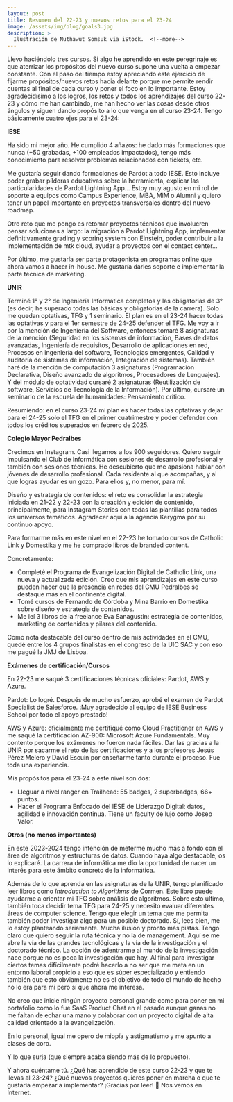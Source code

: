 ```yaml
---
layout: post
title: Resumen del 22-23 y nuevos retos para el 23-24
image: /assets/img/blog/goals3.jpg
description: >
  Ilustración de Nuthawut Somsuk vía iStock.  <!--more-->
---
```


Llevo haciéndolo tres cursos. Si algo he aprendido en este peregrinaje es que aterrizar los propósitos del nuevo curso supone una vuelta a empezar constante. Con el paso del tiempo estoy apreciando este ejercicio de fijarme propósitos/nuevos retos hacia delante porque me permite rendir cuentas al final de cada curso y poner el foco en lo importante. Estoy agradecidísimo a los logros, los retos y todos los aprendizajes del curso 22-23 y cómo me han cambiado, me han hecho ver las cosas desde otros ángulos y siguen dando propósito a lo que venga en el curso 23-24. Tengo básicamente cuatro ejes para el 23-24:

**IESE**

Ha sido mi mejor año. He cumplido 4 añazos: he dado más formaciones que nunca (+50 grabadas, +100 empleados impactados), tengo más conocimiento para resolver problemas relacionados con tickets, etc.

Me gustaría seguir dando formaciones de Pardot a todo IESE. Esto incluye poder grabar píldoras educativas sobre la herramienta, explicar las particularidades de Pardot Lightning App... Estoy muy agusto en mi rol de soporte a equipos como Campus Experience, MBA, MiM o Alumni y quiero tener un papel importante en proyectos transversales dentro del nuevo roadmap.

Otro reto que me pongo es retomar proyectos técnicos que involucren pensar soluciones a largo: la migración a Pardot Lightning App, implementar definitivamente grading y scoring system con Einstein, poder contribuir a la implementación de mtk cloud, ayudar a proyectos con el contact center...

Por último, me gustaría ser parte protagonista en programas online que ahora vamos a hacer in-house. Me gustaría darles soporte e implementar la parte técnica de marketing.

**UNIR**

Terminé 1° y 2° de Ingeniería Informática completos y las obligatorias de 3° (es decir, he superado todas las básicas y obligatorias de la carrera). Solo me quedan optativas, TFG y 1 seminario. El plan es en el 23-24 hacer todas las optativas y para el 1er semestre de 24-25 defender el TFG. Me voy a ir por la mención de Ingeniería del Software, entonces tomaré 8 asignaturas de la mención (Seguridad en los sistemas de información, Bases de datos avanzadas, Ingeniería de requisitos, Desarrollo de aplicaciones en red, Procesos en ingeniería del software, Tecnologías emergentes, Calidad y auditoría de sistemas de información, Integración de sistemas). También haré de la mención de computación 3 asignaturas (Programación Declarativa, Diseño avanzado de algoritmos, Procesadores de Lenguajes). Y del módulo de optatividad cursaré 2 asignaturas (Reutilización de software, Servicios de Tecnología de la Información). Por último, cursaré un seminario de la escuela de humanidades: Pensamiento crítico. 

Resumiendo: en el curso 23-24 mi plan es hacer todas las optativas y dejar para el 24-25 solo el TFG en el primer cuatrimestre y poder defender con todos los créditos superados en febrero de 2025.
  
**Colegio Mayor Pedralbes**

Crecimos en Instagram. Casi llegamos a los 900 seguidores. Quiero seguir impulsando el Club de Informática con sesiones de desarrollo profesional y también con sesiones técnicas. He descubierto que me apasiona hablar con jóvenes de desarrollo profesional. Cada residente al que acompañas, y al que logras ayudar es un gozo. Para ellos y, no menor, para mí. 

Diseño y estrategia de contenidos: el reto es consolidar la estrategia iniciada en 21-22 y 22-23 con la creación y edición de contenido, principalmente, para Instagram Stories con todas las plantillas para todos los universos temáticos. Agradecer aquí a la agencia Kerygma por su continuo apoyo. 

Para formarme más en este nivel en el 22-23 he tomado cursos de Catholic Link y Domestika y me he comprado libros de branded content. 

Concretamente:
- Completé el Programa de Evangelización Digital de Catholic Link, una nueva y actualizada edición. Creo que mis aprendizajes en este curso pueden hacer que la presencia en redes del CMU Pedralbes se destaque más en el continente digital.
- Tomé cursos de Fernando de Córdoba y Mina Barrio en Domestika sobre diseño y estrategia de contenidos.
- Me leí 3 libros de la freelance Eva Sanagustin: estrategia de contenidos, marketing de contenidos y pilares del contenido.

Como nota destacable del curso dentro de mis actividades en el CMU, quedé entre los 4 grupos finalistas en el congreso de la UIC SAC y con eso me pagué la JMJ de Lisboa.

**Exámenes de certificación/Cursos**

En 22-23 me saqué 3 certificaciones técnicas oficiales: Pardot, AWS y Azure.

Pardot: Lo logré. Después de mucho esfuerzo, aprobé el examen de Pardot Specialist de Salesforce. ¡Muy agradecido al equipo de IESE Business School por todo el apoyo prestado!

AWS y Azure: oficialmente me certifiqué como Cloud Practitioner en AWS y me saqué la certificación AZ-900: Microsoft Azure Fundamentals. Muy contento porque los exámenes no fueron nada fáciles. Dar las gracias a la UNIR por sacarme el reto de las certificaciones y a los profesores Jesús Pérez Melero y David Escuin por enseñarme tanto durante el proceso. Fue toda una experiencia.

Mis propósitos para el 23-24 a este nivel son dos:

- Lleguar a nivel ranger en Trailhead: 55 badges, 2 superbadges, 66+ puntos.
- Hacer el Programa Enfocado del IESE de Liderazgo Digital: datos, agilidad e innovación continua. Tiene un faculty de lujo como Josep Valor.

**Otros (no menos importantes)**

En este 2023-2024 tengo intención de meterme mucho más a fondo con el área de algoritmos y estructuras de datos. Cuando haya algo destacable, os lo explicaré. La carrera de informática me dio la oportunidad de nacer un interés para este ámbito concreto de la informática.

Además de lo que aprenda en las asignaturas de la UNIR, tengo planificado leer libros como *Introduction to Algorithms* de Cormen. Este libro puede ayudarme a orientar mi TFG sobre análisis de algoritmos. Sobre esto último, también toca decidir tema TFG para 24-25 y necesito evaluar diferentes áreas de computer science. Tengo que elegir un tema que me permita también poder investigar algo para un posible doctorado. Sí, lees bien, me lo estoy planteando seriamente. Mucha ilusión y pronto más pistas. Tengo claro que quiero seguir la ruta técnica y no la de management. Aquí se me abre la vía de las grandes tecnológicas y la vía de la investigación y el doctorado técnico. La opción de adentrarme al mundo de la investigación nace porque no es poca la investigación que hay. Al final para investigar ciertos temas difícilmente podré hacerlo a no ser que me meta en un entorno laboral propicio a eso que es súper especializado y entiendo también que esto obviamente no es el objetivo de todo el mundo de hecho no lo era para mi pero sí que ahora me interesa.

No creo que inicie ningún proyecto personal grande como para poner en mi portafolio como lo fue SaaS Product Chat en el pasado aunque ganas no me faltan de echar una mano y colaborar con un proyecto digital de alta calidad orientado a la evangelización.

En lo personal, igual me opero de miopía y astigmatismo y me apunto a clases de coro.

Y lo que surja (que siempre acaba siendo más de lo propuesto).

Y ahora cuéntame tú. ¿Qué has aprendido de este curso 22-23 y que te llevas al 23-24? ¿Qué nuevos proyectos quieres poner en marcha o que te gustaría empezar a implementar? ¡Gracias por leer! 🥰 
Nos vemos en Internet.
